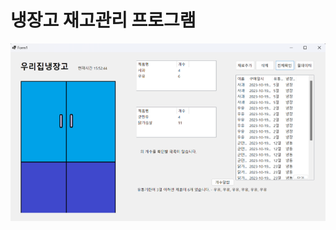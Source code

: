 # 냉장고 재고관리 프로그램  

![화면](https://github.com/angrychimpanzee/c-project/blob/main/%EA%B7%B8%EB%A6%BC2.png)
